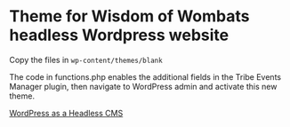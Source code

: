 # Theme for Wisdom of Wombats headless Wordpress website

Copy the files in ```wp-content/themes/blank```

The code in functions.php enables the additional fields in the Tribe Events Manager plugin, then navigate to WordPress admin and activate this new theme.

[WordPress as a Headless CMS](https://blog.daftcode.pl/wordpress-as-a-headless-cms-b4144c626695)
